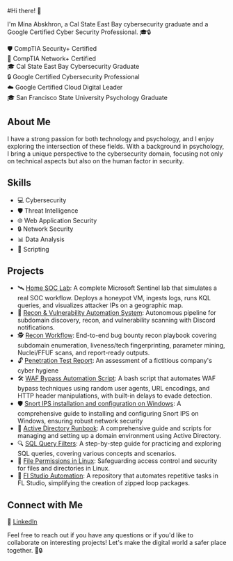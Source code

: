 #Hi there! 👋

I'm Mina Abskhron, a Cal State East Bay cybersecurity graduate and a Google Certified Cyber Security Professional. 🎓🔒

🛡️ CompTIA Security+ Certified \
🛜 CompTIA Network+ Certified \
🎓 Cal State East Bay Cybersecurity Graduate \
🔒 Google Certified Cybersecurity Professional \
☁️ Google Certified Cloud Digital Leader \
🎓 San Francisco State University Psychology Graduate

## About Me

I have a strong passion for both technology and psychology, and I enjoy exploring the intersection of these fields. With a background in psychology, I bring a unique perspective to the cybersecurity domain, focusing not only on technical aspects but also on the human factor in security.

## Skills

- 💻 Cybersecurity
- 🛡️ Threat Intelligence
- 🌐 Web Application Security
- 🔒 Network Security
- 📊 Data Analysis
- 📝 Scripting

## Projects

- 🛰️ [Home SOC Lab](https://github.com/eldoktor1/Home-SOC-Lab): A complete Microsoft Sentinel lab that simulates a real SOC workflow. Deploys a honeypot VM, ingests logs, runs KQL queries, and visualizes attacker IPs on a geographic map.
- 📡 [Recon & Vulnerability Automation System](https://github.com/eldoktor1/Recon-Vulnerability-Automation-System): Autonomous pipeline for subdomain discovery, recon, and vulnerability scanning with Discord notifications.
- 🕵️ [Recon Workflow](https://github.com/eldoktor1/Recon-Workflow): End-to-end bug bounty recon playbook covering subdomain enumeration, liveness/tech fingerprinting, parameter mining, Nuclei/FFUF scans, and report-ready outputs.
- 🔓 [Penetration Test Report](https://github.com/eldoktor1/Penetration-Test-Report): An assessment of a fictitious company's cyber hygiene
- 🛠️ [WAF Bypass Automation Script](https://github.com/eldoktor1/-WAF-Bypass-Automation-Script-/tree/main): A bash script that automates WAF bypass techniques using random user agents, URL encodings, and HTTP header manipulations, with built-in delays to evade detection.
- 🛡️ [Snort IPS installation and configuration on Windows](https://github.com/eldoktor1/Snort-IPS-on-Windows): A comprehensive guide to installing and configuring Snort IPS on Windows, ensuring robust network security
- 📁 [Active Directory Runbook](https://github.com/eldoktor1/Active-Directory-Runbook): A comprehensive guide and scripts for managing and setting up a domain environment using Active Directory.
- 🔍 [SQL Query Filters](https://github.com/eldoktor1/SQL-Lab):  A step-by-step guide for practicing and exploring SQL queries, covering various concepts and scenarios.
- 🐧 [File Permissions in Linux](https://github.com/eldoktor1/-File-Permissions-in-Linux-): Safeguarding access control and security for files and directories in Linux.
- 🚀 [Fl Studio Automation](https://github.com/eldoktor1/Fl-Studio-Automation): A repository that automates repetitive tasks in FL Studio, simplifying the creation of zipped loop packages.  

## Connect with Me

💼 [LinkedIn](https://linkedin.com/in/mina-abskhron)

Feel free to reach out if you have any questions or if you'd like to collaborate on interesting projects! Let's make the digital world a safer place together. 🌟🔒
